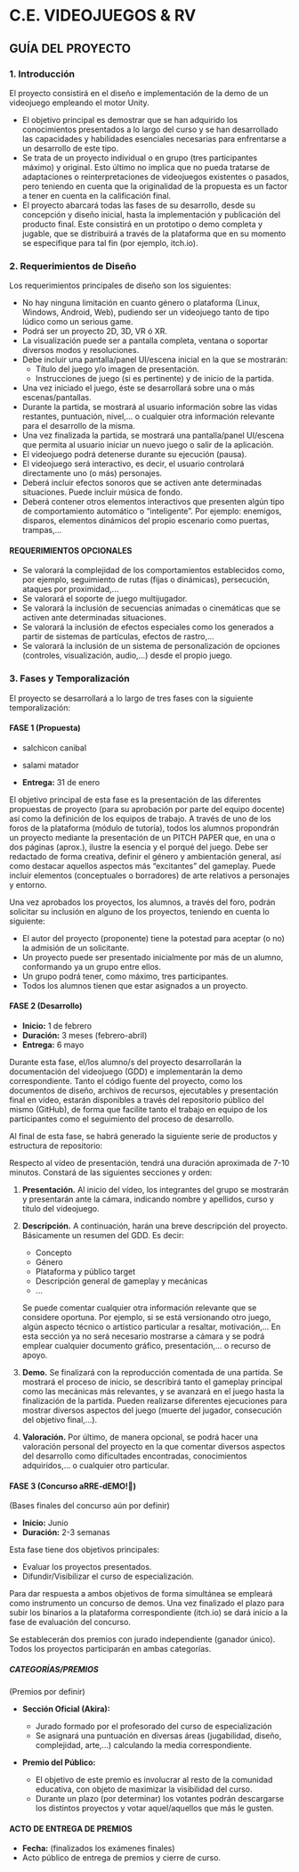 # C.E. VIDEOJUEGOS & RV

## GUÍA DEL PROYECTO

### 1. Introducción

El proyecto consistirá en el diseño e implementación de la demo de un videojuego empleando el motor Unity.

- El objetivo principal es demostrar que se han adquirido los conocimientos presentados a lo largo del curso y se han desarrollado las capacidades y habilidades esenciales necesarias para enfrentarse a un desarrollo de este tipo.
- Se trata de un proyecto individual o en grupo (tres participantes máximo) y original. Esto último no implica que no pueda tratarse de adaptaciones o reinterpretaciones de videojuegos existentes o pasados, pero teniendo en cuenta que la originalidad de la propuesta es un factor a tener en cuenta en la calificación final.
- El proyecto abarcará todas las fases de su desarrollo, desde su concepción y diseño inicial, hasta la implementación y publicación del producto final. Este consistirá en un prototipo o demo completa y jugable, que se distribuirá a través de la plataforma que en su momento se especifique para tal fin (por ejemplo, itch.io).

### 2. Requerimientos de Diseño

Los requerimientos principales de diseño son los siguientes:

- No hay ninguna limitación en cuanto género o plataforma (Linux, Windows, Android, Web), pudiendo ser un videojuego tanto de tipo lúdico como un serious game.
- Podrá ser un proyecto 2D, 3D, VR ó XR.
- La visualización puede ser a pantalla completa, ventana o soportar diversos modos y resoluciones.
- Debe incluir una pantalla/panel UI/escena inicial en la que se mostrarán:
  - Título del juego y/o imagen de presentación.
  - Instrucciones de juego (si es pertinente) y de inicio de la partida.
- Una vez iniciado el juego, éste se desarrollará sobre una o más escenas/pantallas.
- Durante la partida, se mostrará al usuario información sobre las vidas restantes, puntuación, nivel,... o cualquier otra información relevante para el desarrollo de la misma.
- Una vez finalizada la partida, se mostrará una pantalla/panel UI/escena que permita al usuario iniciar un nuevo juego o salir de la aplicación.
- El videojuego podrá detenerse durante su ejecución (pausa).
- El videojuego será interactivo, es decir, el usuario controlará directamente uno (o más) personajes.
- Deberá incluir efectos sonoros que se activen ante determinadas situaciones. Puede incluir música de fondo.
- Deberá contener otros elementos interactivos que presenten algún tipo de comportamiento automático o “inteligente”. Por ejemplo: enemigos, disparos, elementos dinámicos del propio escenario como puertas, trampas,...

#### REQUERIMIENTOS OPCIONALES

- Se valorará la complejidad de los comportamientos establecidos como, por ejemplo, seguimiento de rutas (fijas o dinámicas), persecución, ataques por proximidad,...
- Se valorará el soporte de juego multijugador.
- Se valorará la inclusión de secuencias animadas o cinemáticas que se activen ante determinadas situaciones.
- Se valorará la inclusión de efectos especiales como los generados a partir de sistemas de partículas, efectos de rastro,...
- Se valorará la inclusión de un sistema de personalización de opciones (controles, visualización, audio,...) desde el propio juego.

### 3. Fases y Temporalización

El proyecto se desarrollará a lo largo de tres fases con la siguiente temporalización:

#### FASE 1 (Propuesta)

- salchicon canibal
- salami matador

- **Entrega:** 31 de enero

El objetivo principal de esta fase es la presentación de las diferentes propuestas de proyecto (para su aprobación por parte del equipo docente) así como la definición de los equipos de trabajo. A través de uno de los foros de la plataforma (módulo de tutoría), todos los alumnos propondrán un proyecto mediante la presentación de un PITCH PAPER que, en una o dos páginas (aprox.), ilustre la esencia y el porqué del juego. Debe ser redactado de forma creativa, definir el género y ambientación general, así como destacar aquellos aspectos más “excitantes” del gameplay. Puede incluir elementos (conceptuales o borradores) de arte relativos a personajes y entorno.

Una vez aprobados los proyectos, los alumnos, a través del foro, podrán solicitar su inclusión en alguno de los proyectos, teniendo en cuenta lo siguiente:

- El autor del proyecto (proponente) tiene la potestad para aceptar (o no) la admisión de un solicitante.
- Un proyecto puede ser presentado inicialmente por más de un alumno, conformando ya un grupo entre ellos.
- Un grupo podrá tener, como máximo, tres participantes.
- Todos los alumnos tienen que estar asignados a un proyecto.

#### FASE 2 (Desarrollo)

- **Inicio:** 1 de febrero
- **Duración:** 3 meses (febrero-abril)
- **Entrega:** 6 mayo

Durante esta fase, el/los alumno/s del proyecto desarrollarán la documentación del videojuego (GDD) e implementarán la demo correspondiente. Tanto el código fuente del proyecto, como los documentos de diseño, archivos de recursos, ejecutables y presentación final en vídeo, estarán disponibles a través del repositorio público del mismo (GitHub), de forma que facilite tanto el trabajo en equipo de los participantes como el seguimiento del proceso de desarrollo.

Al final de esta fase, se habrá generado la siguiente serie de productos y estructura de repositorio:

Respecto al vídeo de presentación, tendrá una duración aproximada de 7-10 minutos. Constará de las siguientes secciones y orden:

1. **Presentación.** Al inicio del vídeo, los integrantes del grupo se mostrarán y presentarán ante la cámara, indicando nombre y apellidos, curso y título del videojuego.
2. **Descripción.** A continuación, harán una breve descripción del proyecto. Básicamente un resumen del GDD. Es decir:
   - Concepto
   - Género
   - Plataforma y público target
   - Descripción general de gameplay y mecánicas
   - ...
   
   Se puede comentar cualquier otra información relevante que se considere oportuna. Por ejemplo, si se está versionando otro juego, algún aspecto técnico o artístico particular a resaltar, motivación,... En esta sección ya no será necesario mostrarse a cámara y se podrá emplear cualquier documento gráfico, presentación,... o recurso de apoyo.

3. **Demo.** Se finalizará con la reproducción comentada de una partida. Se mostrará el proceso de inicio, se describirá tanto el gameplay principal como las mecánicas más relevantes, y se avanzará en el juego hasta la finalización de la partida. Pueden realizarse diferentes ejecuciones para mostrar diversos aspectos del juego (muerte del jugador, consecución del objetivo final,...).

4. **Valoración.** Por último, de manera opcional, se podrá hacer una valoración personal del proyecto en la que comentar diversos aspectos del desarrollo como dificultades encontradas, conocimientos adquiridos,... o cualquier otro particular.

#### FASE 3 (Concurso aRRE-dEMO!👹)

(Bases finales del concurso aún por definir)

- **Inicio:** Junio
- **Duración:** 2-3 semanas

Esta fase tiene dos objetivos principales:

- Evaluar los proyectos presentados.
- Difundir/Visibilizar el curso de especialización.

Para dar respuesta a ambos objetivos de forma simultánea se empleará como instrumento un concurso de demos. Una vez finalizado el plazo para subir los binarios a la plataforma correspondiente (itch.io) se dará inicio a la fase de evaluación del concurso.

Se establecerán dos premios con jurado independiente (ganador único). Todos los proyectos participarán en ambas categorías.

##### CATEGORÍAS/PREMIOS

(Premios por definir)

- **Sección Oficial (Akira):**
  - Jurado formado por el profesorado del curso de especialización
  - Se asignará una puntuación en diversas áreas (jugabilidad, diseño, complejidad, arte,...) calculando la media correspondiente.

- **Premio del Público:**
  - El objetivo de este premio es involucrar al resto de la comunidad educativa, con objeto de maximizar la visibilidad del curso.
  - Durante un plazo (por determinar) los votantes podrán descargarse los distintos proyectos y votar aquel/aquellos que más le gusten.

#### ACTO DE ENTREGA DE PREMIOS

- **Fecha:** (finalizados los exámenes finales)
- Acto público de entrega de premios y cierre de curso.

